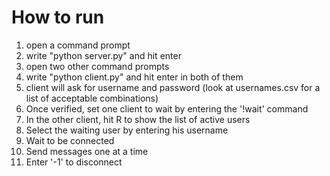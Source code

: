 # How to run
1. open a command prompt
2. write "python server.py" and hit enter
3. open two other command prompts
4. write "python client.py" and hit enter in both of them
5. client will ask for username and password (look at usernames.csv for a list of acceptable combinations)
6. Once verified, set one client to wait by entering the '!wait' command
7. In the other client, hit R to show the list of active users
8. Select the waiting user by entering his username
9. Wait to be connected
10. Send messages one at a time
11. Enter '-1' to disconnect


